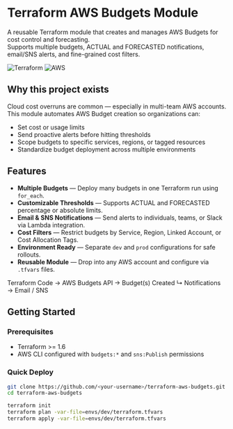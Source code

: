 # Terraform AWS Budgets Module

A reusable Terraform module that creates and manages AWS Budgets for cost control and forecasting.  
Supports multiple budgets, ACTUAL and FORECASTED notifications, email/SNS alerts, and fine-grained cost filters.

![Terraform](https://img.shields.io/badge/Terraform-%235835CC.svg?style=for-the-badge&logo=terraform&logoColor=white)
![AWS](https://img.shields.io/badge/AWS-%23FF9900.svg?style=for-the-badge&logo=amazonaws&logoColor=white)

## Why this project exists

Cloud cost overruns are common — especially in multi-team AWS accounts.  
This module automates AWS Budget creation so organizations can:

- Set cost or usage limits
- Send proactive alerts before hitting thresholds
- Scope budgets to specific services, regions, or tagged resources
- Standardize budget deployment across multiple environments

## Features

- **Multiple Budgets** — Deploy many budgets in one Terraform run using `for_each`.
- **Customizable Thresholds** — Supports ACTUAL and FORECASTED percentage or absolute limits.
- **Email & SNS Notifications** — Send alerts to individuals, teams, or Slack via Lambda integration.
- **Cost Filters** — Restrict budgets by Service, Region, Linked Account, or Cost Allocation Tags.
- **Environment Ready** — Separate `dev` and `prod` configurations for safe rollouts.
- **Reusable Module** — Drop into any AWS account and configure via `.tfvars` files.

Terraform Code  →  AWS Budgets API  →  Budget(s) Created
                              ↳ Notifications → Email / SNS

## Getting Started

### Prerequisites
- Terraform >= 1.6
- AWS CLI configured with `budgets:*` and `sns:Publish` permissions

### Quick Deploy

```bash
git clone https://github.com/<your-username>/terraform-aws-budgets.git
cd terraform-aws-budgets

terraform init
terraform plan -var-file=envs/dev/terraform.tfvars
terraform apply -var-file=envs/dev/terraform.tfvars
